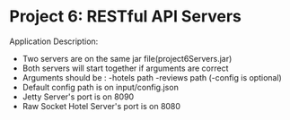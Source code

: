 # Project 6: RESTful API Servers 

Application Description: 
- Two servers are on the same jar file(project6Servers.jar)
- Both servers will start together if arguments are correct
- Arguments should be : -hotels path -reviews path (-config is optional)
- Default config path is on input/config.json
- Jetty Server's port is on 8090
- Raw Socket Hotel Server's port is on 8080
